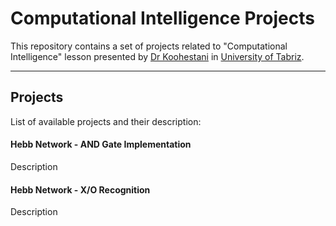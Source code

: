 # Computational Intelligence Projects

This repository contains a set of projects related to "Computational Intelligence" lesson presented by [Dr Koohestani](https://scholar.google.com/citations?user=_xA7MDwAAAAJ&hl=en) in [University of Tabriz](https://tabrizu.ac.ir/).

---

## Projects

List of available projects and their description:

#### Hebb Network - AND Gate Implementation

Description

#### Hebb Network - X/O Recognition

Description
